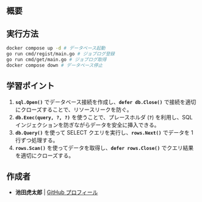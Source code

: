 ## **概要**

## **実行方法**

```sh
docker compose up -d # データベース起動
go run cmd/regist/main.go # ジョブログ登録
go run cmd/get/main.go # ジョブログ取得
docker compose down # データベース停止
```

## **学習ポイント**

1. **`sql.Open()`** でデータベース接続を作成し、**`defer db.Close()`** で接続を適切にクローズすることで、リソースリークを防ぐ。
2. **`db.Exec(query, ?, ?)`** を使うことで、プレースホルダ (**`?`**) を利用し、SQL インジェクションを防ぎながらデータを安全に挿入できる。
3. **`db.Query()`** を使って SELECT クエリを実行し、**`rows.Next()`** でデータを 1 行ずつ処理する。
4. **`rows.Scan()`** を使ってデータを取得し、**`defer rows.Close()`** でクエリ結果を適切にクローズする。

## 作成者

- **池田虎太郎** | [GitHub プロフィール](https://github.com/kotaroikeda-apl-dev)
